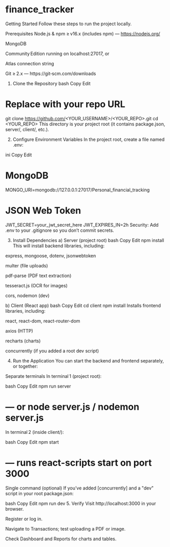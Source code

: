 # finance_tracker

Getting Started
Follow these steps to run the project locally.

Prerequisites
Node.js & npm
≥ v16.x (includes npm) — https://nodejs.org/

MongoDB

Community Edition running on localhost:27017, or

Atlas connection string

Git
≥ 2.x — https://git‑scm.com/downloads

1. Clone the Repository
bash
Copy
Edit
# Replace with your repo URL
git clone https://github.com/<YOUR_USERNAME>/<YOUR_REPO>.git
cd <YOUR_REPO>
This directory is your project root (it contains package.json, server/, client/, etc.).

2. Configure Environment Variables
In the project root, create a file named .env:

ini
Copy
Edit
# MongoDB
MONGO_URI=mongodb://127.0.0.1:27017/Personal_financial_tracking

# JSON Web Token
JWT_SECRET=your_jwt_secret_here
JWT_EXPIRES_IN=2h
Security: Add .env to your .gitignore so you don’t commit secrets.

3. Install Dependencies
a) Server (project root)
bash
Copy
Edit
npm install
This will install backend libraries, including:

express, mongoose, dotenv, jsonwebtoken

multer (file uploads)

pdf-parse (PDF text extraction)

tesseract.js (OCR for images)

cors, nodemon (dev)

b) Client (React app)
bash
Copy
Edit
cd client
npm install
Installs frontend libraries, including:

react, react-dom, react-router-dom

axios (HTTP)

recharts (charts)

concurrently (if you added a root dev script)

4. Run the Application
You can start the backend and frontend separately, or together:

Separate terminals
In terminal 1 (project root):

bash
Copy
Edit
npm run server
# — or node server.js / nodemon server.js
In terminal 2 (inside client/):

bash
Copy
Edit
npm start
# — runs react-scripts start on port 3000
Single command (optional)
If you’ve added [concurrently] and a "dev" script in your root package.json:

bash
Copy
Edit
npm run dev
5. Verify
Visit http://localhost:3000 in your browser.

Register or log in.

Navigate to Transactions; test uploading a PDF or image.

Check Dashboard and Reports for charts and tables.
